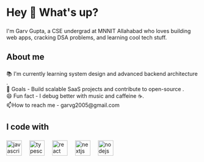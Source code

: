 <h1 align="left">Hey 👋 What's up?</h1>

###

<p align="left">I'm Garv Gupta, a CSE undergrad at MNNIT Allahabad who loves building web apps, cracking DSA problems, and learning cool tech stuff.</p>

###

<h2 align="left">About me</h2>

###

<p align="left">📚 I'm currently learning system design and advanced backend architecture .<br>🎯 Goals - Build scalable SaaS projects and contribute to open-source .<br>😄 Fun fact - I debug better with music and caffeine ☕.<br>📫How to reach me - garvg2005@gmail.com</p>

###

<h2 align="left">I code with</h2>

###

<div align="left">
  <img src="https://cdn.jsdelivr.net/gh/devicons/devicon/icons/javascript/javascript-original.svg" height="40" alt="javascript logo"  />
  <img width="12" />
  <img src="https://cdn.jsdelivr.net/gh/devicons/devicon/icons/typescript/typescript-original.svg" height="40" alt="typescript logo"  />
  <img width="12" />
  <img src="https://cdn.jsdelivr.net/gh/devicons/devicon/icons/react/react-original.svg" height="40" alt="react logo"  />
  <img width="12" />
  <img src="https://cdn.jsdelivr.net/gh/devicons/devicon/icons/nextjs/nextjs-original.svg" height="40" alt="nextjs logo"  />
  <img width="12" />
  <img src="https://cdn.jsdelivr.net/gh/devicons/devicon/icons/nodejs/nodejs-original.svg" height="40" alt="nodejs logo"  />
</div>

###
